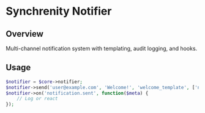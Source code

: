 # Synchrenity Notifier

## Overview
Multi-channel notification system with templating, audit logging, and hooks.

## Usage
```php
$notifier = $core->notifier;
$notifier->send('user@example.com', 'Welcome!', 'welcome_template', ['name' => 'User']);
$notifier->on('notification.sent', function($meta) {
    // Log or react
});
```
